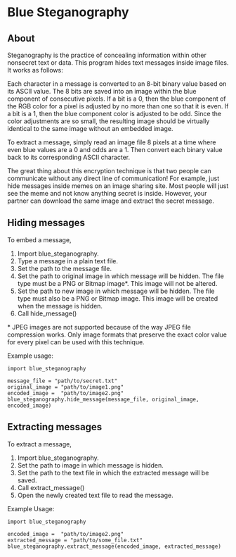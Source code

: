 # Blue Steganography

## About

Steganography is the practice of concealing information within other nonsecret text or data. This program hides text messages inside image files. It works as follows:

Each character in a message is converted to an 8-bit binary value based on its ASCII value. The 8 bits are saved into an image within the blue component of consecutive pixels. If a bit is a 0, then the blue component of the RGB color for a pixel is adjusted by no more than one so that it is even. If a bit is a 1, then the blue component color is adjusted to be odd. Since the color adjustments are so small, the resulting image should be virtually identical to the same image without an embedded image.

To extract a message, simply read an image file 8 pixels at a time where even blue values are a 0 and odds are a 1. Then convert each binary value back to its corresponding ASCII character.

The great thing about this encryption technique is that two people can communicate without any direct line of communication! For example, just hide messages inside memes on an image sharing site. Most people will just see the meme and not know anything secret is inside. However, your partner can download the same image and extract the secret message.

## Hiding messages

To embed a message,

  1) Import blue_steganography.
  2) Type a message in a plain text file.
  3) Set the path to the message file.
  4) Set the path to original image in which message will be hidden. The file type must be a PNG or Bitmap image*. This image will not be altered.
  5) Set the path to new image in which message will be hidden. The file type must also be a PNG or Bitmap image. This image will be created when the message is hidden.
  6) Call hide_message()

\* JPEG images are not supported because of the way JPEG file compression works. Only image formats that preserve the exact color value for every pixel can be used with this technique.

Example usage:

```
import blue_steganography

message_file = "path/to/secret.txt"
original_image = "path/to/image1.png"
encoded_image =  "path/to/image2.png"
blue_steganography.hide_message(message_file, original_image, encoded_image)
```

## Extracting messages

To extract a message,

  1) Import blue_steganography.
  2) Set the path to image in which message is hidden.
  3) Set the path to the text file in which the extracted message will be saved.
  4) Call extract_message()
  5) Open the newly created text file to read the message.

Example Usage:

```
import blue_steganography

encoded_image =  "path/to/image2.png"
extracted_message = "path/to/some_file.txt"
blue_steganography.extract_message(encoded_image, extracted_message)
```
